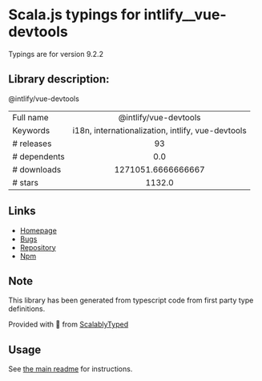 
# Scala.js typings for intlify__vue-devtools

Typings are for version 9.2.2

## Library description:
@intlify/vue-devtools

|                    |                 |
| ------------------ | :-------------: |
| Full name          | @intlify/vue-devtools |
| Keywords           | i18n, internationalization, intlify, vue-devtools |
| # releases         | 93 |
| # dependents       | 0.0 |
| # downloads        | 1271051.6666666667 |
| # stars            | 1132.0 |

## Links
- [Homepage](https://github.com/intlify/vue-i18n-next/tree/master/packages/vue-devtools#readme)
- [Bugs](https://github.com/intlify/vue-i18n-next/issues)
- [Repository](https://github.com/intlify/vue-i18n-next)
- [Npm](https://www.npmjs.com/package/%40intlify%2Fvue-devtools)
    


## Note
This library has been generated from typescript code from first party type definitions.

Provided with :purple_heart: from [ScalablyTyped](https://github.com/oyvindberg/ScalablyTyped)

## Usage
See [the main readme](../../readme.md) for instructions.


